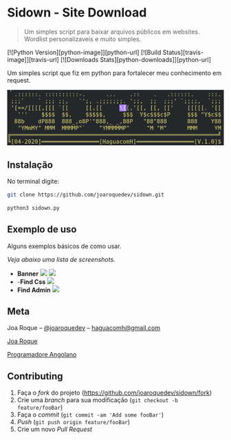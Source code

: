 # Sidown - Site Download
> Um simples script para baixar arquivos públicos em websites.
> Wordlist personalizaveis e muito simples.

[![Python Version][python-image]][python-url]
[![Build Status][travis-image]][travis-url]
[![Downloads Stats][python-downloads]][python-url]

Um simples script que fiz em python para fortalecer meu conhecimento em request.

![](./screenshots/banner.png)

## Instalação

No terminal digite:

```sh
git clone https://github.com/joaroquedev/sidown.git
```
```sh
python3 sidown.py
```
## Exemplo de uso

Alguns exemplos básicos de como usar.

_Veja abaixo uma lista de screenshots._ 
* __Banner__
![](.../screenshots/open.png)
![](.../screenshots/menu.png)
* -__Find Css__
![](.../screenshots/css.png)
* __Find Admin__
![](.../screenshots/admin.png)

## Meta

Joa Roque – [@joaroquedev](https://facebook.com/100025057463273) – haguacomh@gmail.com

[Joa Roque](https://github.com/joaroquedev)

[Programadore Angolano](https://www.programadorangolano.com)

## Contributing

1. Faça o _fork_ do projeto (<https://github.com/joaroquedev/sidown/fork>)
2. Crie uma _branch_ para sua modificação (`git checkout -b feature/fooBar`)
3. Faça o _commit_ (`git commit -am 'Add some fooBar'`)
4. _Push_ (`git push origin feature/fooBar`)
5. Crie um novo _Pull Request_
